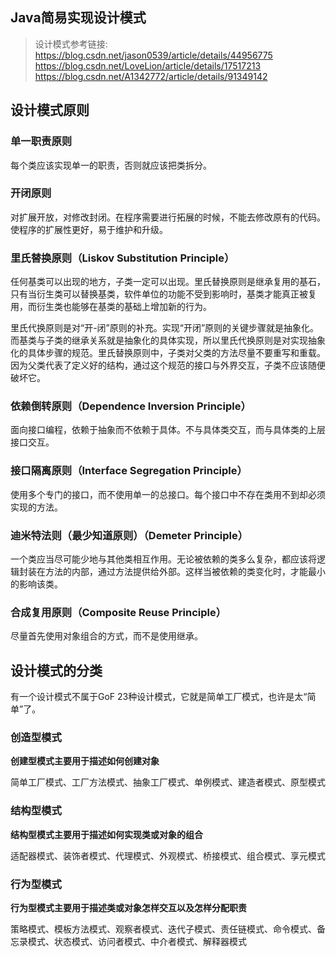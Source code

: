 ## Java简易实现设计模式

> 设计模式参考链接:    
https://blog.csdn.net/jason0539/article/details/44956775    
https://blog.csdn.net/LoveLion/article/details/17517213    
https://blog.csdn.net/A1342772/article/details/91349142    

## 设计模式原则 

 ### 单一职责原则
 每个类应该实现单一的职责，否则就应该把类拆分。
 
 ### 开闭原则
 对扩展开放，对修改封闭。在程序需要进行拓展的时候，不能去修改原有的代码。使程序的扩展性更好，易于维护和升级。
 
 ### 里氏替换原则（Liskov Substitution Principle）
 任何基类可以出现的地方，子类一定可以出现。里氏替换原则是继承复用的基石，只有当衍生类可以替换基类，软件单位的功能不受到影响时，基类才能真正被复用，而衍生类也能够在基类的基础上增加新的行为。
 
 里氏代换原则是对“开-闭”原则的补充。实现“开闭”原则的关键步骤就是抽象化。而基类与子类的继承关系就是抽象化的具体实现，所以里氏代换原则是对实现抽象化的具体步骤的规范。里氏替换原则中，子类对父类的方法尽量不要重写和重载。因为父类代表了定义好的结构，通过这个规范的接口与外界交互，子类不应该随便破坏它。

 ### 依赖倒转原则（Dependence Inversion Principle）
 面向接口编程，依赖于抽象而不依赖于具体。不与具体类交互，而与具体类的上层接口交互。
 
 ### 接口隔离原则（Interface Segregation Principle）
 使用多个专门的接口，而不使用单一的总接口。每个接口中不存在类用不到却必须实现的方法。
 
 ### 迪米特法则（最少知道原则）（Demeter Principle）
 一个类应当尽可能少地与其他类相互作用。无论被依赖的类多么复杂，都应该将逻辑封装在方法的内部，通过方法提供给外部。这样当被依赖的类变化时，才能最小的影响该类。

 ### 合成复用原则（Composite Reuse Principle）
 尽量首先使用对象组合的方式，而不是使用继承。
 
## 设计模式的分类 

 有一个设计模式不属于GoF 23种设计模式，它就是简单工厂模式，也许是太“简单”了。
 
 ### 创造型模式
 **创建型模式主要用于描述如何创建对象**
 
 简单工厂模式、工厂方法模式、抽象工厂模式、单例模式、建造者模式、原型模式
 
 ### 结构型模式
 **结构型模式主要用于描述如何实现类或对象的组合**
 
 适配器模式、装饰者模式、代理模式、外观模式、桥接模式、组合模式、享元模式
 
 ### 行为型模式
 **行为型模式主要用于描述类或对象怎样交互以及怎样分配职责**
 
 策略模式、模板方法模式、观察者模式、迭代子模式、责任链模式、命令模式、备忘录模式、状态模式、访问者模式、中介者模式、解释器模式
